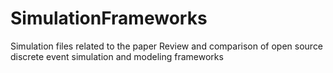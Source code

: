 # SimulationFrameworks
Simulation files related to the paper Review and comparison of open source discrete event simulation and modeling frameworks
